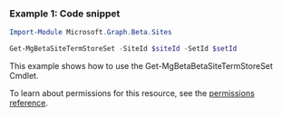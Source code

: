 ### Example 1: Code snippet

```powershellImport-Module Microsoft.Graph.Beta.Sites

Get-MgBetaSiteTermStoreSet -SiteId $siteId -SetId $setId
```
This example shows how to use the Get-MgBetaBetaSiteTermStoreSet Cmdlet.
To learn about permissions for this resource, see the [permissions reference](/graph/permissions-reference).

